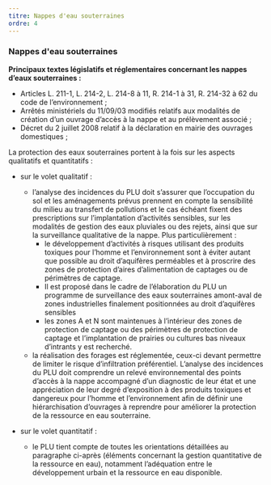 ```yaml
---
titre: Nappes d'eau souterraines
ordre: 4
---
```

### Nappes d'eau souterraines

**Principaux textes législatifs et réglementaires concernant les nappes d’eaux souterraines :**
- Articles L. 211-1, L. 214-2, L. 214-8 à 11, R. 214-1 à 31, R. 214-32 à 62 du code de
l’environnement ;
- Arrêtés ministériels du 11/09/03 modifiés relatifs aux modalités de création d’un ouvrage d’accès à
la nappe et au prélèvement associé ;
- Décret du 2 juillet 2008 relatif à la déclaration en mairie des ouvrages domestiques ;

La protection des eaux souterraines portent à la fois sur les aspects qualitatifs et quantitatifs :
- sur le volet qualitatif :
  - l’analyse des incidences du PLU doit s’assurer que l’occupation du sol et les
aménagements prévus prennent en compte la sensibilité du milieu au transfert de
pollutions et le cas échéant fixent des prescriptions sur l’implantation d’activités sensibles,
sur les modalités de gestion des eaux pluviales ou des rejets, ainsi que sur la surveillance
qualitative de la nappe.
Plus particulièrement :
    - le développement d’activités à risques utilisant des produits toxiques pour
l’homme et l’environnement sont à éviter autant que possible au droit
d’aquifères perméables et à proscrire des zones de protection d’aires
d’alimentation de captages ou de périmètres de captage.
    - Il est proposé dans le cadre de l’élaboration du PLU un programme de
surveillance des eaux souterraines amont-aval de zones industrielles
finalement positionnées au droit d’aquifères sensibles
    - les zones A et N sont maintenues à l’intérieur des zones de protection de
captage ou des périmètres de protection de captage et l’implantation de
prairies ou cultures bas niveaux d’intrants y est recherché.
  - la réalisation des forages est réglementée, ceux-ci devant permettre de limiter le risque
d’infiltration préférentiel. L’analyse des incidences du PLU doit comprendre un relevé
environnemental des points d’accès à la nappe accompagné d’un diagnostic de leur état
et une appréciation de leur degré d’exposition à des produits toxiques et dangereux pour
l’homme et l’environnement afin de définir une hiérarchisation d’ouvrages à reprendre
pour améliorer la protection de la ressource en eau souterraine.

- sur le volet quantitatif :
  - le PLU tient compte de toutes les orientations détaillées au paragraphe ci-après (éléments
concernant la gestion quantitative de la ressource en eau), notamment l’adéquation entre
le développement urbain et la ressource en eau disponible.

